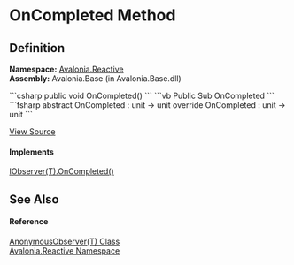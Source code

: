 # OnCompleted Method




## Definition
**Namespace:** <a href="N_Avalonia_Reactive">Avalonia.Reactive</a>  
**Assembly:** Avalonia.Base (in Avalonia.Base.dll)

<Tabs groupId="api-code-preview">
<TabItem value="csharp" label="C#">
```csharp
public void OnCompleted()
```
</TabItem>
<TabItem value="vb" label="VB">
```vb
Public Sub OnCompleted
```
</TabItem>
<TabItem value="fsharp" label="F#">
```fsharp
abstract OnCompleted : unit -> unit 
override OnCompleted : unit -> unit 
```
</TabItem>
</Tabs>



<a href="https://github.com/AvaloniaUI/Avalonia/tree/master/src/Avalonia.Base/Reactive/AnonymousObserver.cs#L53" title="View the source code">View Source</a>



#### Implements
<a href="https://learn.microsoft.com/dotnet/api/system.iobserver-1.oncompleted" target="_blank" rel="noopener noreferrer">IObserver(T).OnCompleted()</a>  


## See Also


#### Reference
<a href="T_Avalonia_Reactive_AnonymousObserver_1">AnonymousObserver(T) Class</a>  
<a href="N_Avalonia_Reactive">Avalonia.Reactive Namespace</a>  

